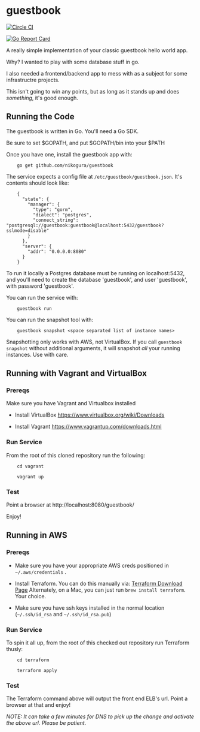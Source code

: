 # guestbook
[![Circle CI](https://circleci.com/gh/nikogura/guestbook.svg?style=shield)](https://circleci.com/gh/nikogura/guestbook)

[![Go Report Card](https://goreportcard.com/badge/github.com/nikogura/guestbook)](https://goreportcard.com/report/github.com/nikogura/guestbook)

A really simple implementation of your classic guestbook hello world app.

Why?  I wanted to play with some database stuff in go.

I also needed a frontend/backend app to mess with as a subject for some infrastructre projects.

This isn't going to win any points, but as long as it stands up and does *something*, it's good enough.

## Running the Code

The guestbook is written in Go.  You'll need a Go SDK.

Be sure to set $GOPATH, and put $GOPATH/bin into your $PATH

Once you have one, install the guestbook app with:

        go get github.com/nikogura/guestbook
        
        
The service expects a config file at ```/etc/guestbook/guestbook.json```.  It's contents should look like:

        {
          "state": {
            "manager": {
              "type": "gorm",
        	  "dialect": "postgres",
              "connect_string": "postgresql://guestbook:guestbook@localhost:5432/guestbook?sslmode=disable"
            }
          },
          "server": {
            "addr": "0.0.0.0:8080"
          }
        }
        
To run it locally a Postgres database must be running on localhost:5432, and you'll need to create the database 'guestbook', and user 'guestbook', with password 'guestbook'.
        
        
You can run the service with:

        guestbook run
        
You can run the snapshot tool with:

        guestbook snapshot <space separated list of instance names>
        
Snapshotting only works with AWS, not VirtualBox.  If you call ```guestbook snapshot``` without additional arguments, it will snapshot *all* your running instances.  Use with care.


## Running with Vagrant and VirtualBox

### Prereqs
 
Make sure you have Vagrant and Virtualbox installed

* Install VirtualBox  https://www.virtualbox.org/wiki/Downloads

* Install Vagrant https://www.vagrantup.com/downloads.html

### Run Service

From the root of this cloned repository run the following:

        cd vagrant
        
        vagrant up
        
### Test

Point a browser at http://localhost:8080/guestbook/

Enjoy!


## Running in AWS

### Prereqs

* Make sure you have your appropriate AWS creds positioned in ```~/.aws/credentials``` .

* Install Terraform.  You can do this manually via: [Terraform Download Page](https://www.terraform.io/downloads.html)  Alternately, on a Mac, you can just run ```brew install terraform```.  Your choice.

* Make sure you have ssh keys installed in the normal location (```~/.ssh/id_rsa``` and ```~/.ssh/id_rsa.pub```)

### Run Service

To spin it all up, from the root of this checked out repository run Terraform thusly:

        cd terraform
        
        terraform apply
    
### Test

The Terraform command above will output the front end ELB's url.  Point a browser at that and enjoy!

*NOTE: It can take a few minutes for DNS to pick up the change and activate the above url.  Please be patient.*



